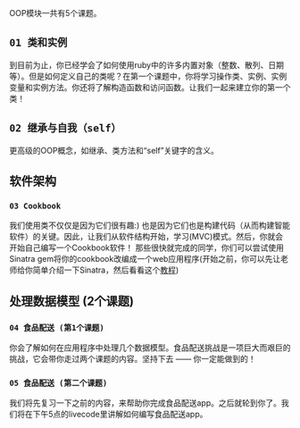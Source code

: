 OOP模块一共有5个课题。

## `01 类和实例`

到目前为止，你已经学会了如何使用ruby中的许多内置对象（整数、散列、日期等）。但是如何定义自己的类呢？在第一个课题中，你将学习操作类、实例、实例变量和实例方法。你还将了解构造函数和访问函数。让我们一起来建立你的第一个类！

## `02 继承与自我（self）`

更高级的OOP概念，如继承、类方法和“self”关键字的含义。

## 软件架构

### `03 Cookbook`

我们使用类不仅仅是因为它们很有趣:) 也是因为它们也是构建代码（从而构建智能软件）的关键。因此，让我们从软件结构开始，学习(MVC)模式。然后，你就会开始自己编写一个Cookbook软件！
那些很快就完成的同学，你们可以尝试使用Sinatra gem将你的cookbook改编成一个web应用程序(开始之前，你可以先让老师给你简单介绍一下Sinatra，然后看看这个[教程](https://github.com/lewagon/sinatra-101))

## 处理数据模型 (2个课题)

### `04 食品配送 (第1个课题)`

你会了解如何在应用程序中处理几个数据模型。食品配送挑战是一项巨大而艰巨的挑战，它会带你走过两个课题的内容。坚持下去 —— 你一定能做到的！

### `05 食品配送 (第二个课题)`

我们将先复习一下之前的内容，来帮助你完成食品配送app。之后就轮到你了。我们将在下午5点的livecode里讲解如何编写食品配送app。
